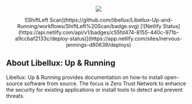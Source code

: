 <p align="center"><a href="https://libellux.com" target="_blank"><img src="https://libellux.com/img/icons/384x384.png"></a></p>

<p align="center">
![ShiftLeft Scan](https://github.com/libellux/Libellux-Up-and-Running/workflows/ShiftLeft%20Scan/badge.svg)
[![Netlify Status](https://api.netlify.com/api/v1/badges/c55fd474-8155-440c-971b-a9ccbaf2133c/deploy-status)](https://app.netlify.com/sites/nervous-jennings-d80639/deploys)
</p>

## About Libellux: Up & Running

Libellux: Up & Running provides documentation on how-to install open-source software from source. The focus is Zero Trust Network to enhance the security for existing applications or install tools to detect and prevent threats.